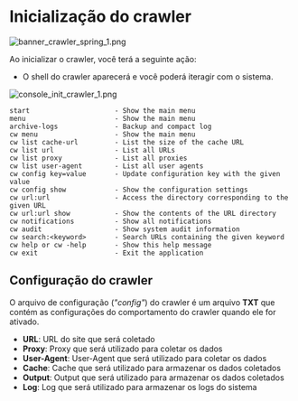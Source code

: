# Inicialização do crawler

![banner_crawler_spring_1.png](banner_crawler_spring_1.png)

Ao inicializar o crawler, você terá a seguinte ação:

- O shell do crawler aparecerá e você poderá iteragir com o sistema.

![console_init_crawler_1.png](console_init_crawler_1.png)

```
start                     - Show the main menu
menu                      - Show the main menu
archive-logs              - Backup and compact log
cw menu                   - Show the main menu
cw list cache-url         - List the size of the cache URL
cw list url               - List all URLs
cw list proxy             - List all proxies
cw list user-agent        - List all user agents
cw config key=value       - Update configuration key with the given value
cw config show            - Show the configuration settings
cw url:url                - Access the directory corresponding to the given URL
cw url:url show           - Show the contents of the URL directory
cw notifications          - Show all notifications
cw audit                  - Show system audit information
cw search:<keyword>       - Search URLs containing the given keyword
cw help or cw -help       - Show this help message
cw exit                   - Exit the application
```

## Configuração do crawler

O arquivo de configuração (_"config"_) do crawler é um arquivo **TXT** que contém as configurações do comportamento do crawler quando ele for ativado.

- **URL**: URL do site que será coletado
- **Proxy**: Proxy que será utilizado para coletar os dados
- **User-Agent**: User-Agent que será utilizado para coletar os dados
- **Cache**: Cache que será utilizado para armazenar os dados coletados
- **Output**: Output que será utilizado para armazenar os dados coletados
- **Log**: Log que será utilizado para armazenar os logs do sistema